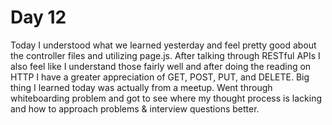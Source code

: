 # Day 12

Today I understood what we learned yesterday and feel pretty good about the controller files and utilizing page.js. After talking through RESTful APIs I also feel like I understand those fairly well and after doing the reading on HTTP I have a greater appreciation of GET, POST, PUT, and DELETE. Big thing I learned today was actually from a meetup. Went through whiteboarding problem and got to see where my thought process is lacking and how to approach problems & interview questions better.
